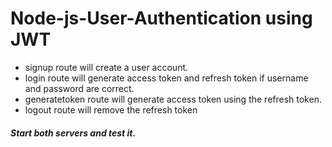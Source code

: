 # Node-js-User-Authentication using JWT
* signup route will create a user account.
* login route will generate access token and refresh token if username and password are correct.
* generatetoken route will generate access token using the refresh token.
* logout route will remove the refresh token
##### Start both servers and test it.